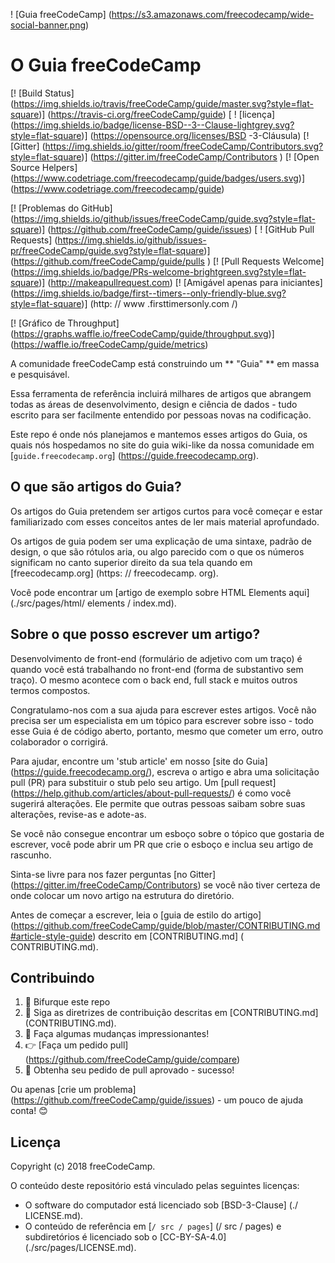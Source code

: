 ! [Guia freeCodeCamp] (https://s3.amazonaws.com/freecodecamp/wide-social-banner.png)

# O Guia freeCodeCamp

[! [Build Status] (https://img.shields.io/travis/freeCodeCamp/guide/master.svg?style=flat-square)] (https://travis-ci.org/freeCodeCamp/guide) [ ! [licença] (https://img.shields.io/badge/license-BSD--3--Clause-lightgrey.svg?style=flat-square)] (https://opensource.org/licenses/BSD -3-Cláusula) [! [Gitter] (https://img.shields.io/gitter/room/freeCodeCamp/Contributors.svg?style=flat-square)] (https://gitter.im/freeCodeCamp/Contributors )
[! [Open Source Helpers] (https://www.codetriage.com/freecodecamp/guide/badges/users.svg)] (https://www.codetriage.com/freecodecamp/guide)

[! [Problemas do GitHub] (https://img.shields.io/github/issues/freeCodeCamp/guide.svg?style=flat-square)] (https://github.com/freeCodeCamp/guide/issues) [ ! [GitHub Pull Requests] (https://img.shields.io/github/issues-pr/freeCodeCamp/guide.svg?style=flat-square)] (https://github.com/freeCodeCamp/guide/pulls ) [! [Pull Requests Welcome] (https://img.shields.io/badge/PRs-welcome-brightgreen.svg?style=flat-square)] (http://makeapullrequest.com)
[! [Amigável apenas para iniciantes] (https://img.shields.io/badge/first--timers--only-friendly-blue.svg?style=flat-square)] (http: // www .firsttimersonly.com /)

[! [Gráfico de Throughput] (https://graphs.waffle.io/freeCodeCamp/guide/throughput.svg)] (https://waffle.io/freeCodeCamp/guide/metrics)

A comunidade freeCodeCamp está construindo um ** "Guia" ** em massa e pesquisável.

Essa ferramenta de referência incluirá milhares de artigos que abrangem todas as áreas de desenvolvimento, design e ciência de dados - tudo escrito para ser facilmente entendido por pessoas novas na codificação.

Este repo é onde nós planejamos e mantemos esses artigos do Guia, os quais nós hospedamos no site do guia wiki-like da nossa comunidade em [`guide.freecodecamp.org`] (https://guide.freecodecamp.org).

## O que são artigos do Guia?

Os artigos do Guia pretendem ser artigos curtos para você começar e estar familiarizado com esses conceitos antes de ler mais material aprofundado.

Os artigos de guia podem ser uma explicação de uma sintaxe, padrão de design, o que são rótulos aria, ou algo parecido com o que os números significam no canto superior direito da sua tela quando em [freecodecamp.org] (https: // freecodecamp. org).

Você pode encontrar um [artigo de exemplo sobre HTML Elements aqui] (./src/pages/html/ elements / index.md).

## Sobre o que posso escrever um artigo?

Desenvolvimento de front-end (formulário de adjetivo com um traço) é quando você está trabalhando no front-end (forma de substantivo sem traço). O mesmo acontece com o back end, full stack e muitos outros termos compostos.

Congratulamo-nos com a sua ajuda para escrever estes artigos. Você não precisa ser um especialista em um tópico para escrever sobre isso - todo esse Guia é de código aberto, portanto, mesmo que cometer um erro, outro colaborador o corrigirá.

Para ajudar, encontre um 'stub article' em nosso [site do Guia] (https://guide.freecodecamp.org/), escreva o artigo e abra uma solicitação pull (PR) para substituir o stub pelo seu artigo. Um [pull request] (https://help.github.com/articles/about-pull-requests/) é como você sugerirá alterações. Ele permite que outras pessoas saibam sobre suas alterações, revise-as e adote-as.

Se você não consegue encontrar um esboço sobre o tópico que gostaria de escrever, você pode abrir um PR que crie o esboço e inclua seu artigo de rascunho.

Sinta-se livre para nos fazer perguntas [no Gitter] (https://gitter.im/freeCodeCamp/Contributors) se você não tiver certeza de onde colocar um novo artigo na estrutura do diretório.

Antes de começar a escrever, leia o [guia de estilo do artigo] (https://github.com/freeCodeCamp/guide/blob/master/CONTRIBUTING.md#article-style-guide) descrito em [CONTRIBUTING.md] ( CONTRIBUTING.md).

## Contribuindo

1. 🍴 Bifurque este repo
2. 👀️ Siga as diretrizes de contribuição descritas em [CONTRIBUTING.md] (CONTRIBUTING.md).
3. 🔧 Faça algumas mudanças impressionantes!
4. 👉 [Faça um pedido pull] (https://github.com/freeCodeCamp/guide/compare)
5. 🎉 Obtenha seu pedido de pull aprovado - sucesso!

Ou apenas [crie um problema] (https://github.com/freeCodeCamp/guide/issues) - um pouco de ajuda conta! 😊

## Licença

Copyright (c) 2018 freeCodeCamp.

O conteúdo deste repositório está vinculado pelas seguintes licenças:
- O software do computador está licenciado sob [BSD-3-Clause] (./ LICENSE.md).
- O conteúdo de referência em [`/ src / pages`] (/ src / pages) e subdiretórios é licenciado sob o [CC-BY-SA-4.0] (./src/pages/LICENSE.md).
